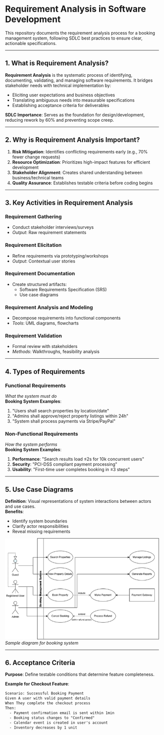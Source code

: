 # Requirement Analysis in Software Development  
This repository documents the requirement analysis process for a booking management system, following SDLC best practices to ensure clear, actionable specifications.

---

## 1. What is Requirement Analysis?  
**Requirement Analysis** is the systematic process of identifying, documenting, validating, and managing software requirements. It bridges stakeholder needs with technical implementation by:  
- Eliciting user expectations and business objectives  
- Translating ambiguous needs into measurable specifications  
- Establishing acceptance criteria for deliverables  

**SDLC Importance**: Serves as the foundation for design/development, reducing rework by 60% and preventing scope creep.

---

## 2. Why is Requirement Analysis Important?  
1. **Risk Mitigation**: Identifies conflicting requirements early (e.g., 70% fewer change requests)  
2. **Resource Optimization**: Prioritizes high-impact features for efficient development  
3. **Stakeholder Alignment**: Creates shared understanding between business/technical teams  
4. **Quality Assurance**: Establishes testable criteria before coding begins  

---

## 3. Key Activities in Requirement Analysis  
### Requirement Gathering  
- Conduct stakeholder interviews/surveys  
- *Output*: Raw requirement statements  
### Requirement Elicitation  
- Refine requirements via prototyping/workshops  
- *Output*: Contextual user stories  
### Requirement Documentation  
- Create structured artifacts:  
  - Software Requirements Specification (SRS)  
  - Use case diagrams  
### Requirement Analysis and Modeling  
- Decompose requirements into functional components  
- *Tools*: UML diagrams, flowcharts  
### Requirement Validation  
- Formal review with stakeholders  
- *Methods*: Walkthroughs, feasibility analysis  

---

## 4. Types of Requirements  
### Functional Requirements  
*What the system must do*  
**Booking System Examples**:  
1. "Users shall search properties by location/date"  
2. "Admins shall approve/reject property listings within 24h"  
3. "System shall process payments via Stripe/PayPal"  

### Non-Functional Requirements  
*How the system performs*  
**Booking System Examples**:  
1. **Performance**: "Search results load ≤2s for 10k concurrent users"  
2. **Security**: "PCI-DSS compliant payment processing"  
3. **Usability**: "First-time user completes booking in ≤3 steps"  

---

## 5. Use Case Diagrams  
**Definition**: Visual representations of system interactions between actors and use cases.  
**Benefits**:  
- Identify system boundaries  
- Clarify actor responsibilities  
- Reveal missing requirements  

![Booking System Use Cases](alx-booking-uc.png)  
*Sample diagram for booking system*

---

## 6. Acceptance Criteria  
**Purpose**: Define testable conditions that determine feature completeness.  

**Example for Checkout Feature**:  
```gherkin
Scenario: Successful Booking Payment  
Given A user with valid payment details  
When They complete the checkout process  
Then:  
  - Payment confirmation email is sent within 1min  
  - Booking status changes to "Confirmed"  
  - Calendar event is created in user's account  
  - Inventory decreases by 1 unit
